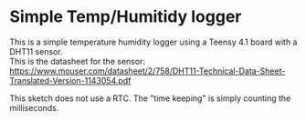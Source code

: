 # Simple Temp/Humitidy logger

This is a simple temperature humidity logger using a Teensy 4.1 board with a DHT11 sensor.  
This is the datasheet for the sensor:
https://www.mouser.com/datasheet/2/758/DHT11-Technical-Data-Sheet-Translated-Version-1143054.pdf

This sketch does not use a RTC.  The "time keeping" is simply counting the milliseconds.
